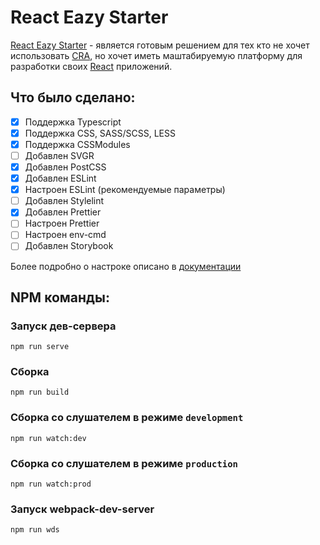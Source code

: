 # React Eazy Starter

[React Eazy Starter](https://github.com/FactorSef/ReactEazyStarter "Репозиторий React Eazy Starter") - является готовым решением для тех кто не хочет использовать [CRA](https://github.com/FactorSef/ReactEazyStarter "Официальный сайт Create React App"), но хочет иметь маштабируемую платформу для разработки своих [React](https://reactjs.org "Официальный сайт React.js") приложений.

## Что было сделано:
- [x] Поддержка Typescript
- [x] Поддержка CSS, SASS/SCSS, LESS
- [x] Поддержка CSSModules
- [ ] Добавлен SVGR
- [x] Добавлен PostCSS
- [x] Добавлен ESLint
- [x] Настроен ESLint (рекомендуемые параметры)
- [ ] Добавлен Stylelint
- [x] Добавлен Prettier
- [ ] Настроен Prettier
- [ ] Настроен env-cmd
- [ ] Добавлен Storybook

Более подробно о настроке описано в [документации](/docs/intro.ru.md)

## NPM команды:

### Запуск дев-сервера
```
npm run serve
```

### Сборка
```
npm run build
```

### Сборка со слушателем в режиме `development`
```
npm run watch:dev
```

### Сборка со слушателем в режиме `production`
```
npm run watch:prod
```

### Запуск webpack-dev-server
```
npm run wds
```
